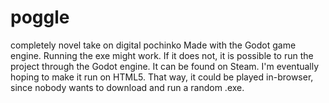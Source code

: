 # poggle
completely novel take on digital pochinko
Made with the Godot game engine.
Running the exe might work. If it does not, it is possible to run the project through the Godot engine. It can be found on Steam. 
I'm eventually hoping to make it run on HTML5. That way, it could be played in-browser, since nobody wants to download and run a random .exe. 
